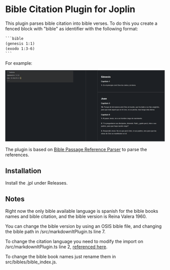 # Bible Citation Plugin for Joplin

This plugin parses bible citation into bible verses. To do this you create a fenced block with "bible" as identifier with the following format:

    ```bible
    (genesis 1:1)
    (exodo 1:3-6)
    ```

For example:

![](./example.png)

The plugin is based on [Bible Passage Reference Parser](https://github.com/openbibleinfo/Bible-Passage-Reference-Parser) to parse the references.

## Installation
Install the .jpl under Releases.

## Notes

Right now the only bible available language is spanish for the bible books names and bible citation, and the bible version is Reina Valera 1960.

You can change the bible version by using an OSIS bible file, and changing the bible path in /src/markdownItPlugin.ts line 7.

To change the citation language you need to modify the import on /src/markdownItPlugin.ts line 2, [referenced here](https://github.com/openbibleinfo/Bible-Passage-Reference-Parser#non-english-support).

To change the bible book names just rename them in src/bibles/bible_index.js.
